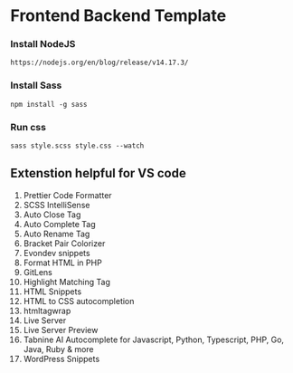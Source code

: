 # Frontend Backend Template

### Install NodeJS

`https://nodejs.org/en/blog/release/v14.17.3/`

### Install Sass

`npm install -g sass`

### Run css
`sass style.scss style.css --watch`

## Extenstion helpful for VS code  ###

1. Prettier Code Formatter
2. SCSS IntelliSense
3. Auto Close Tag
4. Auto Complete Tag
5. Auto Rename Tag
6. Bracket Pair Colorizer
7. Evondev snippets
8. Format HTML in PHP
9. GitLens
10. Highlight Matching Tag
11. HTML Snippets
12. HTML to CSS autocompletion
13. htmltagwrap 
14. Live Server
15. Live Server Preview
16. Tabnine AI Autocomplete for Javascript, Python, Typescript, PHP, Go, Java, Ruby & more
17. WordPress Snippets
